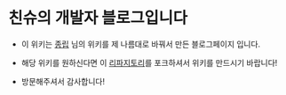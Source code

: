 # 친슈의 개발자 블로그입니다

* 이 위키는 [종립](https://github.com/johngrib/) 님의 위키를 
제 나름대로 바꿔서 만든 블로그페이지 입니다.

* 해당 위키를 원하신다면 이 [리파지토리](https://github.com/johngrib/johngrib-jekyll-skeleton)를 포크하셔서 위키를 만드시기 바랍니다!

* 방문해주셔서 감사합니다!